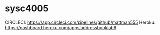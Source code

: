 # sysc4005
CIRCLECI: https://app.circleci.com/pipelines/github/mattman555
Heroku: https://dashboard.heroku.com/apps/addressbooklab6
